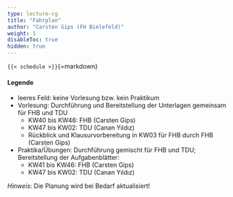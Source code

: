 ```yaml
---
type: lecture-cg
title: "Fahrplan"
author: "Carsten Gips (FH Bielefeld)"
weight: 1
disableToc: true
hidden: true
---
```



`{{< schedule >}}`{=markdown}


#### Legende

*   leeres Feld: keine Vorlesung bzw. kein Praktikum
*   Vorlesung: Durchführung und Bereitstellung der Unterlagen gemeinsam für FHB und TDU
    *   KW40 bis KW46: FHB (Carsten Gips)
    *   KW47 bis KW02: TDU (Canan Yıldız)
    *   Rückblick und Klausurvorbereitung in KW03 für FHB durch FHB (Carsten Gips)
*   Praktika/Übungen: Durchführung gemischt für FHB und TDU; Bereitstellung der Aufgabenblätter:
    *   KW41 bis KW46: FHB (Carsten Gips)
    *   KW47 bis KW02: TDU (Canan Yıldız)

*Hinweis*: Die Planung wird bei Bedarf aktualisiert!
